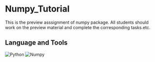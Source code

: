 # Numpy_Tutorial 	
This is the preview asssignment of numpy package. All students should work on the preview material and complete the corresponding tasks.etc.
## Language and Tools
![Python](https://img.shields.io/badge/Python-3776AB?style=for-the-badge&logo=python&logoColor=white)
![Numpy](https://img.shields.io/badge/Numpy-777BB4?style=for-the-badge&logo=numpy&logoColor=white)

